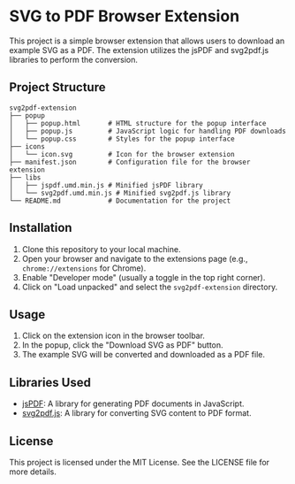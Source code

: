 # SVG to PDF Browser Extension

This project is a simple browser extension that allows users to download an example SVG as a PDF. The extension utilizes the jsPDF and svg2pdf.js libraries to perform the conversion.

## Project Structure

```
svg2pdf-extension
├── popup
│   ├── popup.html       # HTML structure for the popup interface
│   ├── popup.js         # JavaScript logic for handling PDF downloads
│   └── popup.css        # Styles for the popup interface
├── icons
│   └── icon.svg         # Icon for the browser extension
├── manifest.json        # Configuration file for the browser extension
├── libs
│   ├── jspdf.umd.min.js # Minified jsPDF library
│   └── svg2pdf.umd.min.js # Minified svg2pdf.js library
└── README.md            # Documentation for the project
```

## Installation

1. Clone this repository to your local machine.
2. Open your browser and navigate to the extensions page (e.g., `chrome://extensions` for Chrome).
3. Enable "Developer mode" (usually a toggle in the top right corner).
4. Click on "Load unpacked" and select the `svg2pdf-extension` directory.

## Usage

1. Click on the extension icon in the browser toolbar.
2. In the popup, click the "Download SVG as PDF" button.
3. The example SVG will be converted and downloaded as a PDF file.

## Libraries Used

- [jsPDF](https://github.com/parallax/jsPDF): A library for generating PDF documents in JavaScript.
- [svg2pdf.js](https://github.com/yWorks/svg2pdf.js): A library for converting SVG content to PDF format.

## License

This project is licensed under the MIT License. See the LICENSE file for more details.